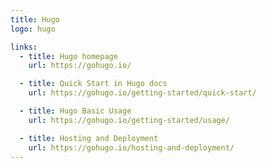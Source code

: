 ```yaml
---
title: Hugo
logo: hugo

links:
  - title: Hugo homepage
    url: https://gohugo.io/

  - title: Quick Start in Hugo docs
    url: https://gohugo.io/getting-started/quick-start/

  - title: Hugo Basic Usage
    url: https://gohugo.io/getting-started/usage/

  - title: Hosting and Deployment
    url: https://gohugo.io/hosting-and-deployment/
---
```

